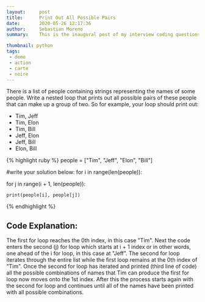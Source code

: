```yaml
---
layout:     post
title:      Print Out All Possible Pairs
date:       2020-05-26 12:17:36
author:     Sebastian Moreno
summary:    This is the inaugural post of my interview coding questions.

thumbnail: python
tags:
 - demo
 - action
 - carte
 - noire
---
```


There is a list of people containing strings representing the names of some people. Write a nested loop that prints out all possible pairs of these people that can make up a group of two. So for example, your loop should print out:

* Tim, Jeff
* Tim, Elon
* Tim, Bill
* Jeff, Elon
* Jeff, Bill
* Elon, Bill


{% highlight ruby %}
people = ["Tim", "Jeff", "Elon", "Bill"]

#write your solution below:
for i in range(len(people)):

  for j in range(i + 1, len(people)):

    print(people[i], people[j])
{% endhighlight %}

## Code Explanation:

The first for loop reaches the 0th index, in this case "Tim". Next the code enters the
second (j) for loop which starts at i + 1 index or in other words, one ahead of the i for loop,
in this case at "Jeff". The second for loop iterates through the entire list while the first loop
remains at the 0th index of "Tim". Once the second for loop has iterated and printed (third line of code)
all the possible combinations of names that Tim can produce the first for loop now moves onto the 1st index.
After this the process starts again with the second for loop and continues until all of the names have been
printed with all possible combinations.
